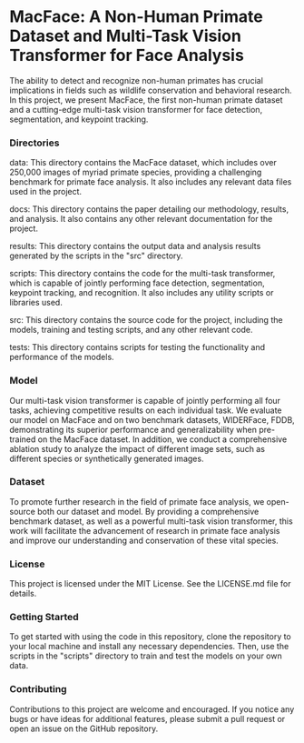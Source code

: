 # MacFace: A Non-Human Primate Dataset and Multi-Task Vision Transformer for Face Analysis
The ability to detect and recognize non-human primates has crucial implications in fields such as wildlife conservation and behavioral research. In this project, we present MacFace, the first non-human primate dataset and a cutting-edge multi-task vision transformer for face detection, segmentation, and keypoint tracking.

### Directories
data: This directory contains the MacFace dataset, which includes over 250,000 images of myriad primate species, providing a challenging benchmark for primate face analysis. It also includes any relevant data files used in the project.

docs: This directory contains the paper detailing our methodology, results, and analysis. It also contains any other relevant documentation for the project.

results: This directory contains the output data and analysis results generated by the scripts in the "src" directory.

scripts: This directory contains the code for the multi-task transformer, which is capable of jointly performing face detection, segmentation, keypoint tracking, and recognition. It also includes any utility scripts or libraries used.

src: This directory contains the source code for the project, including the models, training and testing scripts, and any other relevant code.

tests: This directory contains scripts for testing the functionality and performance of the models.

### Model
Our multi-task vision transformer is capable of jointly performing all four tasks, achieving competitive results on each individual task. We evaluate our model on MacFace and on two benchmark datasets, WIDERFace, FDDB, demonstrating its superior performance and generalizability when pre-trained on the MacFace dataset. In addition, we conduct a comprehensive ablation study to analyze the impact of different image sets, such as different species or synthetically generated images.

### Dataset
To promote further research in the field of primate face analysis, we open-source both our dataset and model. By providing a comprehensive benchmark dataset, as well as a powerful multi-task vision transformer, this work will facilitate the advancement of research in primate face analysis and improve our understanding and conservation of these vital species.

### License
This project is licensed under the MIT License. See the LICENSE.md file for details.

### Getting Started
To get started with using the code in this repository, clone the repository to your local machine and install any necessary dependencies. Then, use the scripts in the "scripts" directory to train and test the models on your own data.

### Contributing
Contributions to this project are welcome and encouraged. If you notice any bugs or have ideas for additional features, please submit a pull request or open an issue on the GitHub repository.

